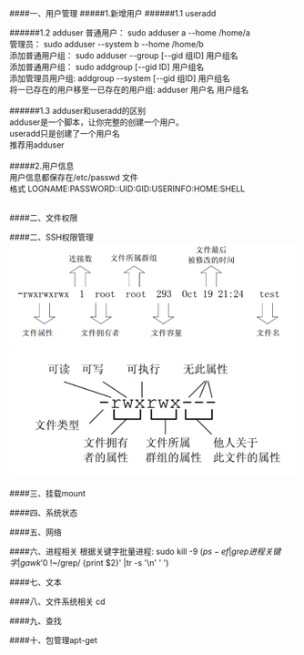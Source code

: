 ####一、用户管理
#####1.新增用户
######1.1 useradd

######1.2 adduser
普通用户： sudo adduser a --home /home/a <br/>
管理员：   sudo adduser --system b --home /home/b <br/>
添加普通用户组： sudo adduser --group [--gid 组ID] 用户组名 <br/>
添加普通用户组： sudo addgroup [--gid ID] 用户组名 <br/>
添加管理员用户组: addgroup --system [--gid 组ID] 用户组名 <br/>
将一已存在的用户移至一已存在的用户组: adduser 用户名 用户组名 <br/>
 <br/> 
######1.3 adduser和useradd的区别 <br/>
adduser是一个脚本，让你完整的创建一个用户。 <br/>
useradd只是创建了一个用户名<br/>
推荐用adduser <br/>
 <br/> 
#####2.用户信息 <br/>
用户信息都保存在/etc/passwd 文件 <br/>
格式  LOGNAME:PASSWORD::UID:GID:USERINFO:HOME:SHELL <br/>
 <br/> 

####二、文件权限




####二、SSH权限管理
![文件权限](/image/1.png)
![文件权限](/image/2.png)



####三、挂载mount

####四、系统状态

####五、网络

####六、进程相关
根据关键字批量进程:  sudo kill -9 $(ps -ef|grep 进程关键字|gawk '$0 !~/grep/ {print $2}' |tr -s '\n' ' ')

####七、文本

####八、文件系统相关 cd

####九、查找

####十、包管理apt-get


